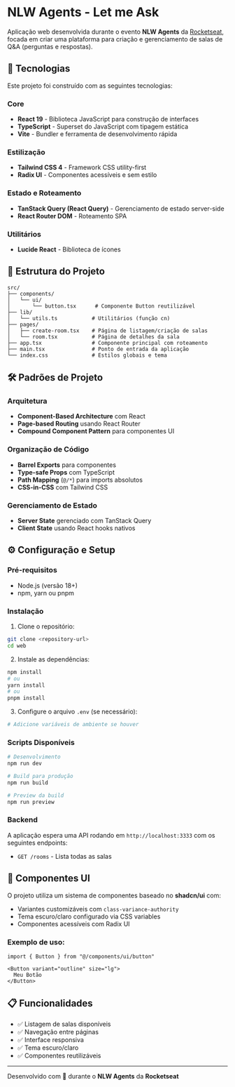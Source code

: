# NLW Agents - Let me Ask

Aplicação web desenvolvida durante o evento **NLW Agents** da [Rocketseat](https://rocketseat.com.br), focada em criar uma plataforma para criação e gerenciamento de salas de Q&A (perguntas e respostas).

## 🚀 Tecnologias

Este projeto foi construído com as seguintes tecnologias:

### Core
- **React 19** - Biblioteca JavaScript para construção de interfaces
- **TypeScript** - Superset do JavaScript com tipagem estática
- **Vite** - Bundler e ferramenta de desenvolvimento rápida

### Estilização
- **Tailwind CSS 4** - Framework CSS utility-first
- **Radix UI** - Componentes acessíveis e sem estilo

### Estado e Roteamento
- **TanStack Query (React Query)** - Gerenciamento de estado server-side
- **React Router DOM** - Roteamento SPA

### Utilitários
- **Lucide React** - Biblioteca de ícones

## 📁 Estrutura do Projeto

```
src/
├── components/
│   └── ui/
│       └── button.tsx      # Componente Button reutilizável
├── lib/
│   └── utils.ts           # Utilitários (função cn)
├── pages/
│   ├── create-room.tsx    # Página de listagem/criação de salas
│   └── room.tsx           # Página de detalhes da sala
├── app.tsx                # Componente principal com roteamento
├── main.tsx               # Ponto de entrada da aplicação
└── index.css              # Estilos globais e tema
```

## 🛠️ Padrões de Projeto

### Arquitetura
- **Component-Based Architecture** com React
- **Page-based Routing** usando React Router
- **Compound Component Pattern** para componentes UI

### Organização de Código
- **Barrel Exports** para componentes
- **Type-safe Props** com TypeScript
- **Path Mapping** (`@/*`) para imports absolutos
- **CSS-in-CSS** com Tailwind CSS

### Gerenciamento de Estado
- **Server State** gerenciado com TanStack Query
- **Client State** usando React hooks nativos

## ⚙️ Configuração e Setup

### Pré-requisitos
- Node.js (versão 18+)
- npm, yarn ou pnpm

### Instalação

1. Clone o repositório:
```bash
git clone <repository-url>
cd web
```

2. Instale as dependências:
```bash
npm install
# ou
yarn install
# ou
pnpm install
```

3. Configure o arquivo `.env` (se necessário):
```bash
# Adicione variáveis de ambiente se houver
```

### Scripts Disponíveis

```bash
# Desenvolvimento
npm run dev

# Build para produção
npm run build

# Preview da build
npm run preview
```

### Backend
A aplicação espera uma API rodando em `http://localhost:3333` com os seguintes endpoints:
- `GET /rooms` - Lista todas as salas

## 🎨 Componentes UI

O projeto utiliza um sistema de componentes baseado no **shadcn/ui** com:
- Variantes customizáveis com `class-variance-authority`
- Tema escuro/claro configurado via CSS variables
- Componentes acessíveis com Radix UI

### Exemplo de uso:
```tsx
import { Button } from "@/components/ui/button"

<Button variant="outline" size="lg">
  Meu Botão
</Button>
```

## 📋 Funcionalidades

- ✅ Listagem de salas disponíveis
- ✅ Navegação entre páginas
- ✅ Interface responsiva
- ✅ Tema escuro/claro
- ✅ Componentes reutilizáveis

---

Desenvolvido com 💜 durante o **NLW Agents** da **Rocketseat**
